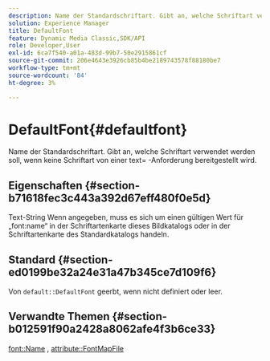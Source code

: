 ```yaml
---
description: Name der Standardschriftart. Gibt an, welche Schriftart verwendet werden soll, wenn keine Schriftart von einer text= -Anforderung bereitgestellt wird.
solution: Experience Manager
title: DefaultFont
feature: Dynamic Media Classic,SDK/API
role: Developer,User
exl-id: 6ca7f540-a01a-483d-99b7-50e2915861cf
source-git-commit: 206e4643e3926cb85b4be2189743578f88180be7
workflow-type: tm+mt
source-wordcount: '84'
ht-degree: 3%

---
```


# DefaultFont{#defaultfont}

Name der Standardschriftart. Gibt an, welche Schriftart verwendet werden soll, wenn keine Schriftart von einer text= -Anforderung bereitgestellt wird.

## Eigenschaften {#section-b71618fec3c443a392d67eff480f0e5d}

Text-String Wenn angegeben, muss es sich um einen gültigen Wert für „font:name“ in der Schriftartenkarte dieses Bildkatalogs oder in der Schriftartenkarte des Standardkatalogs handeln.

## Standard {#section-ed0199be32a24e31a47b345ce7d109f6}

Von `default::DefaultFont` geerbt, wenn nicht definiert oder leer.

## Verwandte Themen {#section-b012591f90a2428a8062afe4f3b6ce33}

[font::Name](../../../../../is-api/image-catalog/image-serving-api-ref/c-image-catalog-reference/c-font-map-reference/r-name-font.md#reference-c55889877dc54aabb60734dcde86ee76) , [attribute::FontMapFile](../../../../../is-api/image-catalog/image-serving-api-ref/c-image-catalog-reference/c-attributes-reference/r-fontmapfile.md#reference-22e077d4595b45b6a6e549b8499ecb76)
